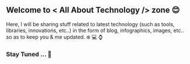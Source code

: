 ## Welcome to < All About Technology /> zone :blush:

Here, I will be sharing stuff related to latest technology (such as tools, libraries, innovations, etc..) in the form of blog, infographics, images, etc.. so as to keep you & me updated. :snowflake: :computer: :watch:

### Stay Tuned ... :rocket:
